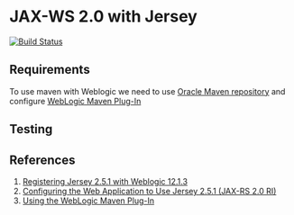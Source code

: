 # JAX-WS 2.0 with Jersey

[![Build Status](https://travis-ci.org/isidromerayo/RESTJersey2xMaven.svg?branch=master)](https://travis-ci.org/isidromerayo/RESTJersey2xMaven)
## Requirements

To use maven with Weblogic we need to use [Oracle Maven repository](http://docs.oracle.com/middleware/1213/core/MAVEN/config_maven_repo.htm#MAVEN9016) and configure [WebLogic Maven Plug-In](https://docs.oracle.com/middleware/1213/wls/WLPRG/maven.htm#WLPRG585)

## Testing



## References

1. [Registering Jersey 2.5.1 with Weblogic 12.1.3](https://docs.oracle.com/middleware/1213/wls/RESTF/use-jersey20-ri.htm#RESTF290)
2. [Configuring the Web Application to Use Jersey 2.5.1 (JAX-RS 2.0 RI)](https://docs.oracle.com/middleware/1213/wls/RESTF/use-jersey20-ri.htm#RESTF300)
3. [Using the WebLogic Maven Plug-In](https://docs.oracle.com/middleware/1213/wls/WLPRG/maven.htm#WLPRG585)
